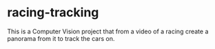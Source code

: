 # racing-tracking
This is a Computer Vision project that from a video of a racing create a panorama from it to track the cars on.
